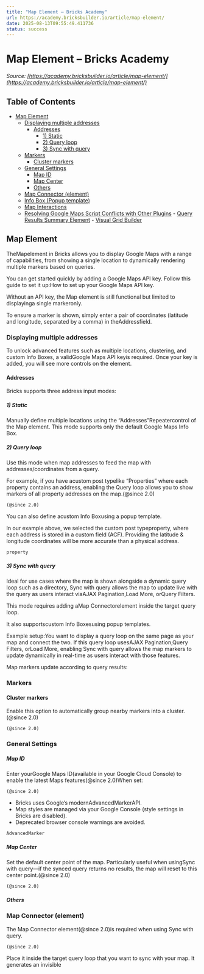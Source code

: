 ```yaml
---
title: "Map Element – Bricks Academy"
url: https://academy.bricksbuilder.io/article/map-element/
date: 2025-08-13T09:55:49.411736
status: success
---
```


# Map Element – Bricks Academy

*Source: [https://academy.bricksbuilder.io/article/map-element/](https://academy.bricksbuilder.io/article/map-element/)*

## Table of Contents

- [Map Element](#map-element)
  - [Displaying multiple addresses](#displaying-multiple-addresses)
    - [Addresses](#addresses)
      - [1) Static](#1-static)
      - [2) Query loop](#2-query-loop)
      - [3) Sync with query](#3-sync-with-query)
  - [Markers](#markers)
    - [Cluster markers](#cluster-markers)
  - [General Settings](#general-settings)
      - [Map ID](#map-id)
      - [Map Center](#map-center)
      - [Others](#others)
  - [Map Connector (element)](#map-connector-element)
  - [Info Box (Popup template)](#info-box-popup-template)
  - [Map Interactions](#map-interactions)
  - [Resolving Google Maps Script Conflicts with Other Plugins](#resolving-google-maps-script-conflicts-with-other-plugins)
        - [Query Results Summary Element](#query-results-summary-element)
        - [Visual Grid Builder](#visual-grid-builder)

## Map Element

TheMapelement in Bricks allows you to display Google Maps with a range of capabilities, from showing a single location to dynamically rendering multiple markers based on queries.

You can get started quickly by adding a Google Maps API key. Follow this guide to set it up:How to set up your Google Maps API key.

Without an API key, the Map element is still functional but limited to displayinga single markeronly.

To ensure a marker is shown, simply enter a pair of coordinates (latitude and longitude, separated by a comma) in theAddressfield.

### Displaying multiple addresses

To unlock advanced features such as multiple locations, clustering, and custom Info Boxes, a validGoogle Maps API keyis required. Once your key is added, you will see more controls on the element.

#### Addresses

Bricks supports three address input modes:

##### 1) Static

Manually define multiple locations using the “Addresses”Repeatercontrol of the Map element. This mode supports only the default Google Maps Info Box.

##### 2) Query loop

Use this mode when map addresses to feed the map with addresses/coordinates from a query.

For example, if you have acustom post typelike “Properties” where each property contains an address, enabling the Query loop allows you to show markers of all property addresses on the map.(@since 2.0)

`(@since 2.0)`

You can also define acustom Info Boxusing a popup template.

In our example above, we selected the custom post typeproperty, where each address is stored in a custom field (ACF). Providing the latitude & longitude coordinates will be more accurate than a physical address.

`property`

##### 3) Sync with query

Ideal for use cases where the map is shown alongside a dynamic query loop such as a directory, Sync with query allows the map to update live with the query as users interact viaAJAX Pagination,Load More, orQuery Filters.

This mode requires adding aMap Connectorelement inside the target query loop.

It also supportscustom Info Boxesusing popup templates.

Example setup:You want to display a query loop on the same page as your map and connect the two. If this query loop usesAJAX Pagination,Query Filters, orLoad More, enabling Sync with query allows the map markers to update dynamically in real-time as users interact with those features.

Map markers update according to query results:

### Markers

#### Cluster markers

Enable this option to automatically group nearby markers into a cluster.(@since 2.0)

`(@since 2.0)`

### General Settings

##### Map ID

Enter yourGoogle Maps ID(available in your Google Cloud Console) to enable the latest Maps features(@since 2.0)When set:

`(@since 2.0)`

- Bricks uses Google’s modernAdvancedMarkerAPI.
- Map styles are managed via your Google Console (style settings in Bricks are disabled).
- Deprecated browser console warnings are avoided.

`AdvancedMarker`

##### Map Center

Set the default center point of the map. Particularly useful when usingSync with query—if the synced query returns no results, the map will reset to this center point.(@since 2.0)

`(@since 2.0)`

##### Others

### Map Connector (element)

The Map Connector element(@since 2.0)is required when using Sync with query.

`(@since 2.0)`

Place it inside the target query loop that you want to sync with your map. It generates an invisible<template>node containing location data, which is then read by the map to dynamically render the markers.

`<template>`

You can also define the Info Box (popup template) that should show when a marker is clicked. Make sure the selected popup template has the“Info Box (Map)”option enabled in its settings.

### Info Box (Popup template)

Introduced in version 2.0, theInfo Box (Map)option is available in Popup template settings.

- Once enabled, the popup will display with a default width of 300px in the builder and remove the backdrop for preview.
- You can customize the design of the Info Box in the builder.
- SupportsFetch content via AJAX.
- SupportsAJAX loaderanimation when loading dynamically.
- It is recommended to setPopulate Contentto the post or term being looped so dynamic data displays correctly in the builder.

### Map Interactions

Two new map interaction actions are introduced in Bricks 2.0:

- Open address (Map)
- Close address (Map)

Use cases:

- Use a button or element inside the query loop toopenthe Info Box for the corresponding marker.
- Add a close icon inside the Info Box popup to allow users to manuallycloseit.

These interactions provide greater control and flexibility over how Info Boxes behave in dynamic mapping scenarios.

### Resolving Google Maps Script Conflicts with Other Plugins

If you’re using a plugin like Fluent Form, which may enqueue the Google Maps script on the same page, this can result in a JavaScript conflict because the script cannot be loaded twice.

To prevent this issue, you can dequeue Bricks’ Google Maps script and trigger thebricksMap()function manually after a short delay, ensuring the Fluent Forms map script has loaded first:

`bricksMap()`

```
add_action( 'wp_enqueue_scripts', function() {
  if ( is_page( 1567 ) ) {
    wp_deregister_script( 'bricks-google-maps' );
  }
}, 999 );

add_action( 'wp_footer', function() {
  if ( is_page( 1567 ) ) {
    echo '<script>
      document.addEventListener("DOMContentLoaded", function() {
        setTimeout(function() {
          bricksMap();
        }, 1000); // Adjust delay if needed
      });
    </script>';
  }
}, 999 );
```

`add_action( 'wp_enqueue_scripts', function() {
  if ( is_page( 1567 ) ) {
    wp_deregister_script( 'bricks-google-maps' );
  }
}, 999 );

add_action( 'wp_footer', function() {
  if ( is_page( 1567 ) ) {
    echo '<script>
      document.addEventListener("DOMContentLoaded", function() {
        setTimeout(function() {
          bricksMap();
        }, 1000); // Adjust delay if needed
      });
    </script>';
  }
}, 999 );`

Replace1567with your actual page ID. Adjust the delay as necessary to ensure the Fluent Forms map script has fully loaded beforebricksMap()runs.

`1567`

`bricksMap()`

###### Query Results Summary Element

###### Visual Grid Builder

